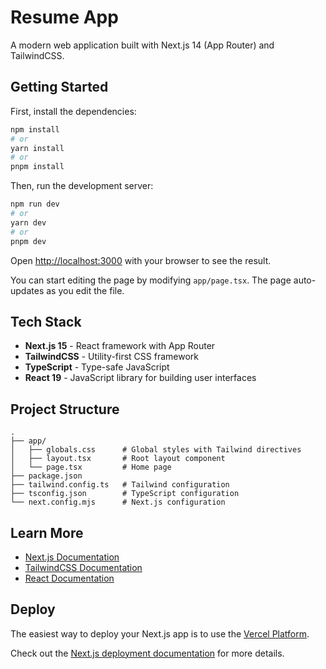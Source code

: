 # Resume App

A modern web application built with Next.js 14 (App Router) and TailwindCSS.

## Getting Started

First, install the dependencies:

```bash
npm install
# or
yarn install
# or
pnpm install
```

Then, run the development server:

```bash
npm run dev
# or
yarn dev
# or
pnpm dev
```

Open [http://localhost:3000](http://localhost:3000) with your browser to see the result.

You can start editing the page by modifying `app/page.tsx`. The page auto-updates as you edit the file.

## Tech Stack

- **Next.js 15** - React framework with App Router
- **TailwindCSS** - Utility-first CSS framework
- **TypeScript** - Type-safe JavaScript
- **React 19** - JavaScript library for building user interfaces

## Project Structure

```
.
├── app/
│   ├── globals.css      # Global styles with Tailwind directives
│   ├── layout.tsx       # Root layout component
│   └── page.tsx         # Home page
├── package.json
├── tailwind.config.ts   # Tailwind configuration
├── tsconfig.json        # TypeScript configuration
└── next.config.mjs      # Next.js configuration
```

## Learn More

- [Next.js Documentation](https://nextjs.org/docs)
- [TailwindCSS Documentation](https://tailwindcss.com/docs)
- [React Documentation](https://react.dev)

## Deploy

The easiest way to deploy your Next.js app is to use the [Vercel Platform](https://vercel.com/new).

Check out the [Next.js deployment documentation](https://nextjs.org/docs/deployment) for more details.

